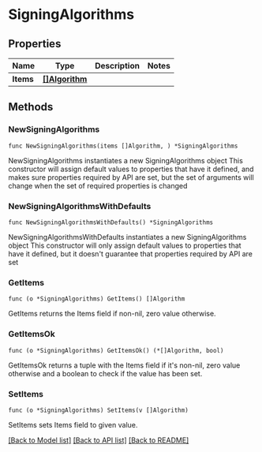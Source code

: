 # SigningAlgorithms

## Properties

Name | Type | Description | Notes
------------ | ------------- | ------------- | -------------
**Items** | [**[]Algorithm**](Algorithm.md) |  | 

## Methods

### NewSigningAlgorithms

`func NewSigningAlgorithms(items []Algorithm, ) *SigningAlgorithms`

NewSigningAlgorithms instantiates a new SigningAlgorithms object
This constructor will assign default values to properties that have it defined,
and makes sure properties required by API are set, but the set of arguments
will change when the set of required properties is changed

### NewSigningAlgorithmsWithDefaults

`func NewSigningAlgorithmsWithDefaults() *SigningAlgorithms`

NewSigningAlgorithmsWithDefaults instantiates a new SigningAlgorithms object
This constructor will only assign default values to properties that have it defined,
but it doesn't guarantee that properties required by API are set

### GetItems

`func (o *SigningAlgorithms) GetItems() []Algorithm`

GetItems returns the Items field if non-nil, zero value otherwise.

### GetItemsOk

`func (o *SigningAlgorithms) GetItemsOk() (*[]Algorithm, bool)`

GetItemsOk returns a tuple with the Items field if it's non-nil, zero value otherwise
and a boolean to check if the value has been set.

### SetItems

`func (o *SigningAlgorithms) SetItems(v []Algorithm)`

SetItems sets Items field to given value.



[[Back to Model list]](../README.md#documentation-for-models) [[Back to API list]](../README.md#documentation-for-api-endpoints) [[Back to README]](../README.md)


